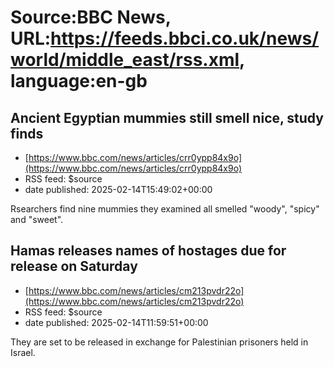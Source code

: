 # Source:BBC News, URL:https://feeds.bbci.co.uk/news/world/middle_east/rss.xml, language:en-gb

## Ancient Egyptian mummies still smell nice, study finds
 - [https://www.bbc.com/news/articles/crr0ypp84x9o](https://www.bbc.com/news/articles/crr0ypp84x9o)
 - RSS feed: $source
 - date published: 2025-02-14T15:49:02+00:00

Rsearchers find nine mummies they examined all smelled "woody", "spicy" and "sweet".

## Hamas releases names of hostages due for release on Saturday
 - [https://www.bbc.com/news/articles/cm213pvdr22o](https://www.bbc.com/news/articles/cm213pvdr22o)
 - RSS feed: $source
 - date published: 2025-02-14T11:59:51+00:00

They are set to be released in exchange for Palestinian prisoners held in Israel.

